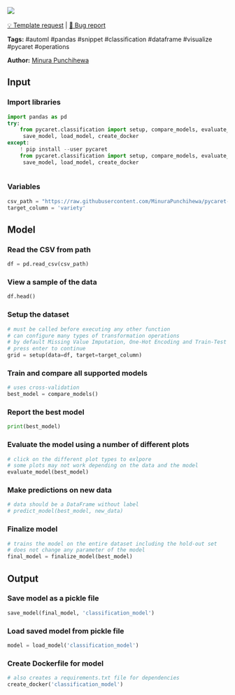 <a href="https://app.naas.ai/user-redirect/naas/downloader?url=https://raw.githubusercontent.com/jupyter-naas/awesome-notebooks/master/PyCaret/PyCaret_automl_classification.ipynb" target="_parent"><img src="https://naasai-public.s3.eu-west-3.amazonaws.com/open_in_naas.svg"/></a><br><br><a href="https://github.com/jupyter-naas/awesome-notebooks/issues/new?assignees=&labels=&template=template-request.md&title=Tool+-+Action+of+the+notebook+">💡 Template request</a> | <a href="https://github.com/jupyter-naas/awesome-notebooks/issues/new?assignees=&labels=&template=bug_report.md&title=PyCaret+-+Automl+classification:+Error+short+description">🚨 Bug report</a>

**Tags:** #automl #pandas #snippet #classification #dataframe #visualize #pycaret #operations

**Author:** [Minura Punchihewa](https://www.linkedin.com/in/minurapunchihewa/)

## Input

### Import libraries


```python
import pandas as pd
try:
    from pycaret.classification import setup, compare_models, evaluate_model, predict_model, finalize_model, \
     save_model, load_model, create_docker
except:
    ! pip install --user pycaret
    from pycaret.classification import setup, compare_models, evaluate_model, predict_model, finalize_model, \
     save_model, load_model, create_docker
    
```

### Variables


```python
csv_path = "https://raw.githubusercontent.com/MinuraPunchihewa/pycaret-automl/main/data/iris.csv"
target_column = 'variety'
```

## Model

### Read the CSV from path


```python
df = pd.read_csv(csv_path)
```

### View a sample of the data


```python
df.head()
```

### Setup the dataset


```python
# must be called before executing any other function
# can configure many types of transformation operations
# by default Missing Value Imputation, One-Hot Encoding and Train-Test Split operations will be performed
# press enter to continue
grid = setup(data=df, target=target_column)
```

### Train and compare all supported models


```python
# uses cross-validation
best_model = compare_models()
```

### Report the best model


```python
print(best_model)
```

### Evaluate the model using a number of different plots


```python
# click on the different plot types to exlpore
# some plots may not work depending on the data and the model
evaluate_model(best_model)
```

### Make predictions on new data


```python
# data should be a DataFrame without label
# predict_model(best_model, new_data)
```

### Finalize model


```python
# trains the model on the entire dataset including the hold-out set
# does not change any parameter of the model
final_model = finalize_model(best_model)
```

## Output

### Save model as a pickle file


```python
save_model(final_model, 'classification_model')
```

### Load saved model from pickle file


```python
model = load_model('classification_model')
```

### Create Dockerfile for model


```python
# also creates a requirements.txt file for dependencies
create_docker('classification_model')
```
